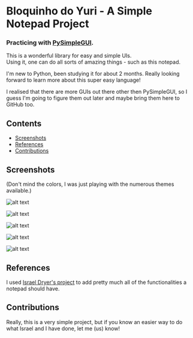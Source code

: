 # Bloquinho do Yuri - A Simple Notepad Project
### Practicing with [PySimpleGUI](https://github.com/PySimpleGUI/PySimpleGUI).

This is a wonderful library for easy and simple UIs.<br>
Using it, one can do all sorts of amazing things - such as this notepad.

I'm new to Python, been studying it for about 2 months. Really looking forward to learn more about this super easy language!

I realised that there are more GUIs out there other then PySimpleGUI, so I guess I'm going to figure them out later and maybe bring them here to GitHub too.

## Contents
* [Screenshots](https://github.com/yuri-arauj0/Bloquinho-do-Yuri/blob/main/README.md#screenshots)
* [References](https://github.com/yuri-arauj0/Bloquinho-do-Yuri/blob/main/README.md#references)
* [Contributions](https://github.com/yuri-arauj0/Bloquinho-do-Yuri/blob/main/README.md#contributions)

## Screenshots
(Don't mind the colors, I was just playing with the numerous themes available.)

![alt text](https://user-images.githubusercontent.com/86196750/141042217-b0e51115-dd7e-4763-b480-b42eda2b078b.png "Screenshot #1 - File Menu")

![alt text](https://user-images.githubusercontent.com/86196750/141042296-8854afc0-52ec-498c-b19f-4806b55a6dae.png "Screenshot #2 - Tools Menu")

![alt text](https://user-images.githubusercontent.com/86196750/141042387-4000fe67-71fb-4deb-a3a3-f4e1e963f208.png "Screenshot #3 - Help Menu")

![alt text](https://user-images.githubusercontent.com/86196750/141041425-9b879fb1-e537-4984-9c27-54c8ae797e60.png "Screenshot #4 - Word Count")

![alt text](https://user-images.githubusercontent.com/86196750/141042075-fc94e894-b8f0-4a1a-aea4-53427cb2c967.png "Screenshot #5 - About Me")

## References
I used [Israel Dryer's project](https://github.com/israel-dryer/Notepad) to add pretty much all of the functionalities a notepad should have.

## Contributions
Really, this is a very simple project, but if you know an easier way to do what Israel and I have done, let me (us) know!
